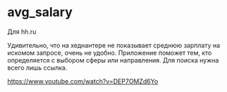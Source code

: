# avg_salary
Для hh.ru

Удивительно, что на хеднантере не показывает среднюю зарплату на искомом запросе, очень не удобно. Приложение поможет тем, кто определяется с выбором сферы или направления. Для поиска нужна всего лишь ссылка.

https://www.youtube.com/watch?v=DEP7OMZd6Yo

